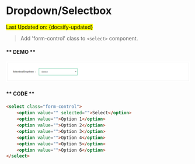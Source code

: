 # Dropdown/Selectbox
<mark>Last Updated on: {docsify-updated}</mark>

> Add 'form-control' class to `<select>` component.

<!-- tabs:start -->

#### ** DEMO **

![Dropdown/Selectbox](images/dropdown.PNG)

#### ** CODE **

```HTML
<select class="form-control">
	<option value="" selected="">Select</option>
	<option value="">Option 1</option>
	<option value="">Option 2</option>
	<option value="">Option 3</option>
	<option value="">Option 4</option>
	<option value="">Option 5</option>
	<option value="">Option 6</option>
</select>
```

<!-- tabs:end -->